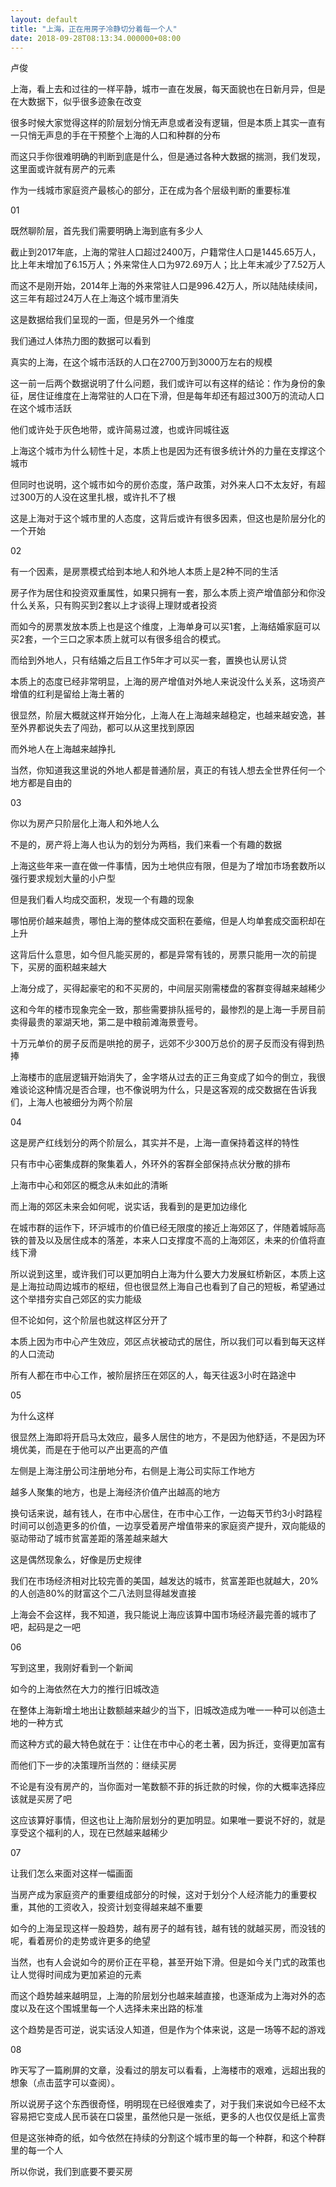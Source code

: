 ```yaml
---
layout: default
title: "上海，正在用房子冷静切分着每一个人"
date: 2018-09-28T08:13:34.000000+08:00
---
```


卢俊

上海，看上去和过往的一样平静，城市一直在发展，每天面貌也在日新月异，但是在大数据下，似乎很多迹象在改变

很多时候大家觉得这样的阶层划分悄无声息或者没有逻辑，但是本质上其实一直有一只悄无声息的手在干预整个上海的人口和种群的分布

而这只手你很难明确的判断到底是什么，但是通过各种大数据的揣测，我们发现，这里面或许就有房产的元素

作为一线城市家庭资产最核心的部分，正在成为各个层级判断的重要标准

01

既然聊阶层，首先我们需要明确上海到底有多少人

截止到2017年底，上海的常驻人口超过2400万，户籍常住人口是1445.65万人，比上年末增加了6.15万人；外来常住人口为972.69万人；比上年末减少了7.52万人

而这不是刚开始，2014年上海的外来常驻人口是996.42万人，所以陆陆续续间，这三年有超过24万人在上海这个城市里消失

这是数据给我们呈现的一面，但是另外一个维度

我们通过人体热力图的数据可以看到

真实的上海，在这个城市活跃的人口在2700万到3000万左右的规模

这一前一后两个数据说明了什么问题，我们或许可以有这样的结论：作为身份的象征，居住证维度在上海常驻的人口在下滑，但是每年却还有超过300万的流动人口在这个城市活跃

他们或许处于灰色地带，或许简易过渡，也或许同城往返

上海这个城市为什么韧性十足，本质上也是因为还有很多统计外的力量在支撑这个城市

但同时也说明，这个城市如今的房价态度，落户政策，对外来人口不太友好，有超过300万的人没在这里扎根，或许扎不了根

这是上海对于这个城市里的人态度，这背后或许有很多因素，但这也是阶层分化的一个开始

02

有一个因素，是房票模式给到本地人和外地人本质上是2种不同的生活

房子作为居住和投资双重属性，如果只拥有一套，那么本质上资产增值部分和你没什么关系，只有购买到2套以上才谈得上理财或者投资

而如今的房票发放本质上也是这个维度，上海单身可以买1套，上海结婚家庭可以买2套，一个三口之家本质上就可以有很多组合的模式。

而给到外地人，只有结婚之后且工作5年才可以买一套，置换也认房认贷

本质上的态度已经非常明显，上海的房产增值对外地人来说没什么关系，这场资产增值的红利是留给上海土著的

很显然，阶层大概就这样开始分化，上海人在上海越来越稳定，也越来越安逸，甚至外界都说失去了闯劲，都可以从这里找到原因

而外地人在上海越来越挣扎

当然，你知道我这里说的外地人都是普通阶层，真正的有钱人想去全世界任何一个地方都是自由的

03

你以为房产只阶层化上海人和外地人么

不是的，房产将上海人也认为的划分为两档，我们来看一个有趣的数据

上海这些年来一直在做一件事情，因为土地供应有限，但是为了增加市场套数所以强行要求规划大量的小户型

但是我们看人均成交面积，发现一个有趣的现象

哪怕房价越来越贵，哪怕上海的整体成交面积在萎缩，但是人均单套成交面积却在上升

这背后什么意思，如今但凡能买房的，都是异常有钱的，房票只能用一次的前提下，买房的面积越来越大

上海分成了，买得起豪宅的和不买房的，中间层买刚需楼盘的客群变得越来越稀少

这和今年的楼市现象完全一致，那些需要排队摇号的，最惨烈的是上海一手房目前卖得最贵的翠湖天地，第二是中粮前滩海景壹号。

十万元单价的房子反而是哄抢的房子，远郊不少300万总价的房子反而没有得到热捧

上海楼市的底层逻辑开始消失了，金字塔从过去的正三角变成了如今的倒立，我很难谈论这种情况是否合理，也不像说明为什么，只是这客观的成交数据在告诉我们，上海人也被细分为两个阶层

04

这是房产红线划分的两个阶层么，其实并不是，上海一直保持着这样的特性

只有市中心密集成群的聚集着人，外环外的客群全部保持点状分散的排布

上海市中心和郊区的概念从未如此的清晰

而上海的郊区未来会如何呢，说实话，我看到的是更加边缘化

在城市群的运作下，环沪城市的价值已经无限度的接近上海郊区了，伴随着城际高铁的普及以及居住成本的落差，本来人口支撑度不高的上海郊区，未来的价值将直线下滑

所以说到这里，或许我们可以更加明白上海为什么要大力发展虹桥新区，本质上这是上海拉动周边城市的枢纽，但也很显然上海自己也看到了自己的短板，希望通过这个举措夯实自己郊区的实力能级

但不论如何，这个阶层也就这样区分开了

本质上因为市中心产生效应，郊区点状被动式的居住，所以我们可以看到每天这样的人口流动

所有人都在市中心工作，被阶层挤压在郊区的人，每天往返3小时在路途中

05

为什么这样

很显然上海即将开启马太效应，最多人居住的地方，不是因为他舒适，不是因为环境优美，而是在于他可以产出更高的产值


左侧是上海注册公司注册地分布，右侧是上海公司实际工作地方

越多人聚集的地方，也是上海经济价值产出越高的地方

换句话来说，越有钱人，在市中心居住，在市中心工作，一边每天节约3小时路程时间可以创造更多的价值，一边享受着房产增值带来的家庭资产提升，双向能级的驱动带动了城市贫富差距的落差越来越大

这是偶然现象么，好像是历史规律

我们在市场经济相对比较完善的美国，越发达的城市，贫富差距也就越大，20%的人创造80%的财富这个二八法则显得越发直接

上海会不会这样，我不知道，我只能说上海应该算中国市场经济最完善的城市了吧，起码是之一吧

06

写到这里，我刚好看到一个新闻

如今的上海依然在大力的推行旧城改造

在整体上海新增土地出让数额越来越少的当下，旧城改造成为唯一一种可以创造土地的一种方式

而这种方式的最大特色就在于：让住在市中心的老土著，因为拆迁，变得更加富有

而他们下一步的决策理所当然的：继续买房

不论是有没有房产的，当你面对一笔数额不菲的拆迁款的时候，你的大概率选择应该就是买房了吧

这应该算好事情，但这也让上海阶层划分的更加明显。如果唯一要说不好的，就是享受这个福利的人，现在已然越来越稀少

07

让我们怎么来面对这样一幅画面

当房产成为家庭资产的重要组成部分的时候，这对于划分个人经济能力的重要权重，其他的工资收入，投资计划变得越来越不重要

如今的上海呈现这样一股趋势，越有房子的越有钱，越有钱的就越买房，而没钱的呢，看着房价的走势或许更多的绝望

当然，也有人会说如今的房价正在平稳，甚至开始下滑。但是如今关门式的政策也让人觉得时间成为更加紧迫的元素

而这个趋势越来越明显，上海的阶层划分也越来越直接，也逐渐成为上海对外的态度以及在这个围城里每一个人选择未来出路的标准

这个趋势是否可逆，说实话没人知道，但是作为个体来说，这是一场等不起的游戏

08

昨天写了一篇刷屏的文章，没看过的朋友可以看看，上海楼市的艰难，远超出我的想象（点击蓝字可以查阅）。

所以说房子这个东西很奇怪，明明现在已经很难卖了，对于我们来说如今已经不太容易把它变成人民币装在口袋里，虽然他只是一张纸，更多的人也仅仅是纸上富贵

但是这张神奇的纸，如今依然在持续的分割这个城市里的每一个种群，和这个种群里的每一个人

所以你说，我们到底要不要买房

